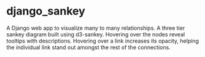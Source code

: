 # django_sankey
A Django web app to visualize many to many relationships. A three tier sankey diagram built using d3-sankey.
Hovering over the nodes reveal tooltips with descriptions.
Hovering over a link increases its opacity, helping the individual link stand out amongst the rest of the connections.
